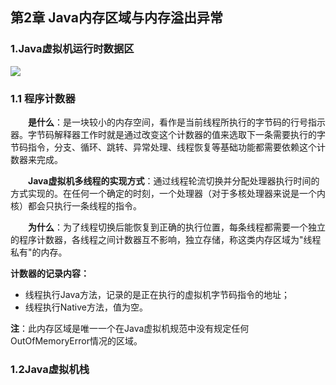 ## 第2章 Java内存区域与内存溢出异常

### 1.Java虚拟机运行时数据区

![](https://github.com/NieJianJian/AndroidNotes/blob/master/Picture/jvmruntimedata.jpg)

### 1.1 程序计数器

　　**是什么**：是一块较小的内存空间，看作是当前线程所执行的字节码的行号指示器。字节码解释器工作时就是通过改变这个计数器的值来选取下一条需要执行的字节码指令，分支、循环、跳转、异常处理、线程恢复等基础功能都需要依赖这个计数器来完成。

　　**Java虚拟机多线程的实现方式**：通过线程轮流切换并分配处理器执行时间的方式实现的。在任何一个确定的时刻，一个处理器（对于多核处理器来说是一个内核）都会只执行一条线程的指令。

　　**为什么**：为了线程切换后能恢复到正确的执行位置，每条线程都需要一个独立的程序计数器，各线程之间计数器互不影响，独立存储，称这类内存区域为"线程私有"的内存。

**计数器的记录内容：**

* 线程执行Java方法，记录的是正在执行的虚拟机字节码指令的地址；
* 线程执行Native方法，值为空。

**注**：此内存区域是唯一一个在Java虚拟机规范中没有规定任何OutOfMemoryError情况的区域。

### 1.2Java虚拟机栈

